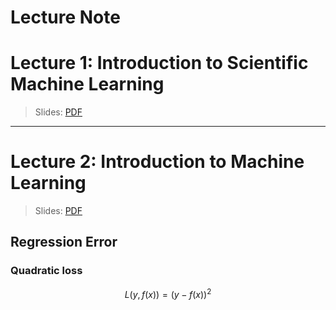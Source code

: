# Lecture Note


# Lecture 1: Introduction to Scientific Machine Learning

> Slides: [PDF](https://drive.google.com/file/d/1sxHYq47--ovp4GnFYLEHYGq5iLhAI_at/view)



---

# Lecture 2: Introduction to Machine Learning

> Slides:  [PDF](https://drive.google.com/file/d/1vpQjgO0tEUguyOLrWB5G7aj3ggJHb_kV/view)


## Regression Error

### Quadratic loss

$$L(y, f(x)) = (y-f(x))^{2}$$
